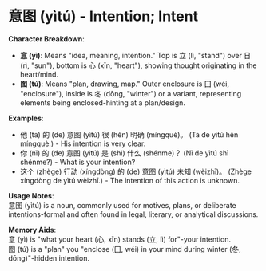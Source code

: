 # **意图 (yìtú) - Intention; Intent**

**Character Breakdown**:  
- **意 (yì)**: Means "idea, meaning, intention." Top is 立 (lì, "stand") over 日 (rì, "sun"), bottom is 心 (xīn, "heart"), showing thought originating in the heart/mind.  
- **图 (tú)**: Means "plan, drawing, map." Outer enclosure is 囗 (wéi, "enclosure"), inside is 冬 (dōng, "winter") or a variant, representing elements being enclosed-hinting at a plan/design.

**Examples**:  
- 他 (tā) 的 (de) 意图 (yìtú) 很 (hěn) 明确 (míngquè)。 (Tā de yìtú hěn míngquè.) - His intention is very clear.  
- 你 (nǐ) 的 (de) 意图 (yìtú) 是 (shì) 什么 (shénme)？ (Nǐ de yìtú shì shénme?) - What is your intention?  
- 这个 (zhège) 行动 (xíngdòng) 的 (de) 意图 (yìtú) 未知 (wèizhī)。 (Zhège xíngdòng de yìtú wèizhī.) - The intention of this action is unknown.

**Usage Notes**:  
意图 (yìtú) is a noun, commonly used for motives, plans, or deliberate intentions-formal and often found in legal, literary, or analytical discussions.

**Memory Aids**:  
意 (yì) is "what your heart (心, xīn) stands (立, lì) for"-your intention.  
图 (tú) is a "plan" you "enclose (囗, wéi) in your mind during winter (冬, dōng)"-hidden intention.